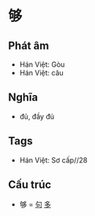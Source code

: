 # 够

## Phát âm
* Hán Việt: Gòu
* Hán Việt: câu

## Nghĩa
* đủ, đầy đủ

## Tags
* Hán Việt: Sơ cấp//28

## Cấu trúc
* 够 = [句](句.md) [多](多.md)

<script>window.HANZI_FIELD='够';</script>